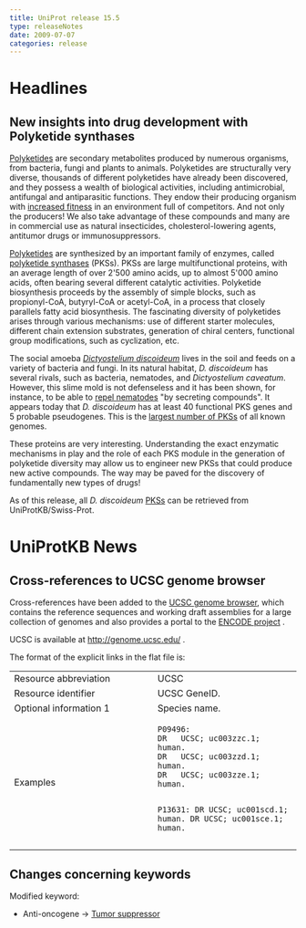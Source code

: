 ```yaml
---
title: UniProt release 15.5
type: releaseNotes
date: 2009-07-07
categories: release
---
```


# Headlines

## New insights into drug development with Polyketide synthases

[Polyketides](http://en.wikipedia.org/wiki/Polyketide) are secondary metabolites produced by numerous organisms, from bacteria, fungi and plants to animals. Polyketides are structurally very diverse, thousands of different polyketides have already been discovered, and they possess a wealth of biological activities, including antimicrobial, antifungal and antiparasitic functions. They endow their producing organism with [increased fitness](http://www.ncbi.nlm.nih.gov/pubmed/12970466,10972818) in an environment full of competitors. And not only the producers! We also take advantage of these compounds and many are in commercial use as natural insecticides, cholesterol-lowering agents, antitumor drugs or immunosuppressors.

[Polyketides](http://en.wikipedia.org/wiki/Polyketide) are synthesized by an important family of enzymes, called [polyketide synthases](http://en.%20wikipedia.org/wiki/Polyketide_synthase) (PKSs). PKSs are large multifunctional proteins, with an average length of over 2'500 amino acids, up to almost 5'000 amino acids, often bearing several different catalytic activities. Polyketide biosynthesis proceeds by the assembly of simple blocks, such as propionyl-CoA, butyryl-CoA or acetyl-CoA, in a process that closely parallels fatty acid biosynthesis. The fascinating diversity of polyketides arises through various mechanisms: use of different starter molecules, different chain extension substrates, generation of chiral centers, functional group modifications, such as cyclization, etc.

The social amoeba [_Dictyostelium discoideum_](http://en.wikipedia.org/wiki/Dictyostelium_discoideum) lives in the soil and feeds on a variety of bacteria and fungi. In its natural habitat, _D. discoideum_ has several rivals, such as bacteria, nematodes, and _Dictyostelium caveatum_. However, this slime mold is not defenseless and it has been shown, for instance, to be able to [repel nematodes](http://www.ncbi.nlm.nih.gov/pubmed/8643493) "by secreting compounds". It appears today that _D. discoideum_ has at least 40 functional PKS genes and 5 probable pseudogenes. This is the [largest number of PKSs](http://www.ncbi.nlm.nih.gov/pubmed/17660200,18252726) of all known genomes.

These proteins are very interesting. Understanding the exact enzymatic mechanisms in play and the role of each PKS module in the generation of polyketide diversity may allow us to engineer new PKSs that could produce new active compounds. The way may be paved for the discovery of fundamentally new types of drugs!

As of this release, all _D. discoideum_ [PKSs](http://www.uniprot.org/uniprotkb?query=taxonomy_id:44689+AND+reviewed:true+AND+keyword:181+AND+name:polyketide+synthase) can be retrieved from UniProtKB/Swiss-Prot.

# UniProtKB News

## Cross-references to UCSC genome browser

Cross-references have been added to the [UCSC genome browser](http://genome.ucsc.edu/), which contains the reference sequences and working draft assemblies for a large collection of genomes and also provides a portal to the [ENCODE project](http://www.genome.gov/10005107) .

UCSC is available at <http://genome.ucsc.edu/> .

The format of the explicit links in the flat file is:

<table><colgroup><col style="width: 50%" /><col style="width: 50%" /></colgroup><tbody><tr class="odd"><td>Resource abbreviation</td><td>UCSC</td></tr><tr class="even"><td>Resource identifier</td><td>UCSC GeneID.</td></tr><tr class="odd"><td>Optional information 1</td><td>Species name.</td></tr><tr class="even"><td>Examples</td><td><pre><code>P09496:
DR   UCSC; uc003zzc.1; human.
DR   UCSC; uc003zzd.1; human.
DR   UCSC; uc003zze.1; human.

P13631:
DR UCSC; uc001scd.1; human.
DR UCSC; uc001sce.1; human.</code></pre></td></tr></tbody></table>

## Changes concerning keywords

Modified keyword:

- Anti-oncogene -&gt; [Tumor suppressor](http://www.uniprot.org/keywords/KW-0043)
